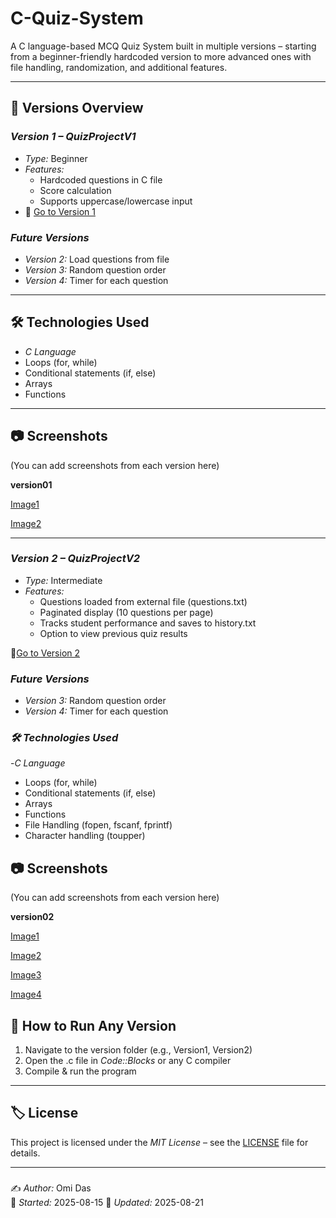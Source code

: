 # C-Quiz-System
A C language-based MCQ Quiz System built in multiple versions – starting from a beginner-friendly hardcoded version to more advanced ones with file handling, randomization, and additional features.

---

## 📌 Versions Overview

### *Version 1 – QuizProjectV1*
- *Type:* Beginner
- *Features:*
  - Hardcoded questions in C file
  - Score calculation
  - Supports uppercase/lowercase input
- 📂 [Go to Version 1](https://github.com/Omi-code404/C-Quiz-System/tree/main/Version01)

### *Future Versions*
- *Version 2:* Load questions from file
- *Version 3:* Random question order
- *Version 4:* Timer for each question
---

## 🛠 Technologies Used
- *C Language*
- Loops (for, while)
- Conditional statements (if, else)
- Arrays
- Functions

---

## 📷 Screenshots
(You can add screenshots from each version here)

**version01**

[Image1](https://github.com/Omi-code404/C-Quiz-System/blob/main/Version01/pro1.png)

[Image2](https://github.com/Omi-code404/C-Quiz-System/blob/main/Version01/pro2.png)

---
### *Version 2 – QuizProjectV2*

- *Type:* Intermediate
- *Features:*
  - Questions loaded from external file (questions.txt)
  - Paginated display (10 questions per page)
  - Tracks student performance and saves to history.txt
  - Option to view previous quiz results

📂[Go to Version 2](https://github.com/Omi-code404/C-Quiz-System/tree/main/Version%202)

### *Future Versions*

- *Version 3:* Random question order
- *Version 4:* Timer for each question

### *🛠 Technologies Used*

 -*C Language*
 - Loops (for, while)
 - Conditional statements (if, else)
 - Arrays
 - Functions
 - File Handling (fopen, fscanf, fprintf)
 - Character handling (toupper)

## 📷 Screenshots
(You can add screenshots from each version here)

**version02**

[Image1](https://github.com/Omi-code404/C-Quiz-System/blob/main/Version%202/QuizproV2-1.png)

[Image2](https://github.com/Omi-code404/C-Quiz-System/blob/main/Version%202/QuizproV2-2.png)

[Image3](https://github.com/Omi-code404/C-Quiz-System/blob/main/Version%202/QuizproV2-3.png)

[Image4](https://github.com/Omi-code404/C-Quiz-System/blob/main/Version%202/QuizproV2-4.png)


## 🚀 How to Run Any Version
1. Navigate to the version folder (e.g., Version1, Version2)
2. Open the .c file in *Code::Blocks* or any C compiler
3. Compile & run the program

---

## 🏷 License
This project is licensed under the *MIT License* – see the [LICENSE](LICENSE) file for details.

---
### 
✍ *Author:* Omi Das  
📅 *Started:* 2025-08-15
📅 *Updated:* 2025-08-21
